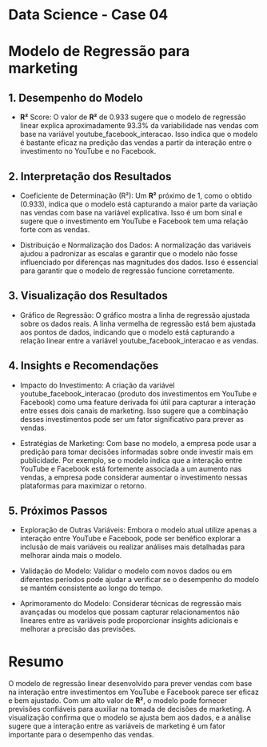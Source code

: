 # Data Science - Case 04

# Modelo de Regressão para marketing
## 1. Desempenho do Modelo 
- **R²** Score: O valor de **R²** de 0.933 sugere que o modelo de regressão linear explica aproximadamente 93.3% da variabilidade nas vendas com base na variável youtube_facebook_interacao. Isso indica que o modelo é bastante eficaz na predição das vendas a partir da interação entre o investimento no YouTube e no Facebook.
  
## 2. Interpretação dos Resultados
- Coeficiente de Determinação (R²): Um **R²** próximo de 1, como o obtido (0.933), indica que o modelo está capturando a maior parte da variação nas vendas com base na variável explicativa. Isso é um bom sinal e sugere que o investimento em YouTube e Facebook tem uma relação forte com as vendas.

- Distribuição e Normalização dos Dados: A normalização das variáveis ajudou a padronizar as escalas e garantir que o modelo não fosse influenciado por diferenças nas magnitudes dos dados. Isso é essencial para garantir que o modelo de regressão funcione corretamente.

## 3. Visualização dos Resultados
- Gráfico de Regressão: O gráfico mostra a linha de regressão ajustada sobre os dados reais. A linha vermelha de regressão está bem ajustada aos pontos de dados, indicando que o modelo está capturando a relação linear entre a variável youtube_facebook_interacao e as vendas.
  
## 4. Insights e Recomendações
- Impacto do Investimento: A criação da variável youtube_facebook_interacao (produto dos investimentos em YouTube e Facebook) como uma feature derivada foi útil para capturar a interação entre esses dois canais de marketing. Isso sugere que a combinação desses investimentos pode ser um fator significativo para prever as vendas.

- Estratégias de Marketing: Com base no modelo, a empresa pode usar a predição para tomar decisões informadas sobre onde investir mais em publicidade. Por exemplo, se o modelo indica que a interação entre YouTube e Facebook está fortemente associada a um aumento nas vendas, a empresa pode considerar aumentar o investimento nessas plataformas para maximizar o retorno.

## 5. Próximos Passos
- Exploração de Outras Variáveis: Embora o modelo atual utilize apenas a interação entre YouTube e Facebook, pode ser benéfico explorar a inclusão de mais variáveis ou realizar análises mais detalhadas para melhorar ainda mais o modelo.

- Validação do Modelo: Validar o modelo com novos dados ou em diferentes períodos pode ajudar a verificar se o desempenho do modelo se mantém consistente ao longo do tempo.

- Aprimoramento do Modelo: Considerar técnicas de regressão mais avançadas ou modelos que possam capturar relacionamentos não lineares entre as variáveis pode proporcionar insights adicionais e melhorar a precisão das previsões.

# Resumo
O modelo de regressão linear desenvolvido para prever vendas com base na interação entre investimentos em YouTube e Facebook parece ser eficaz e bem ajustado. Com um alto valor de **R²**, o modelo pode fornecer previsões confiáveis para auxiliar na tomada de decisões de marketing. A visualização confirma que o modelo se ajusta bem aos dados, e a análise sugere que a interação entre as variáveis de marketing é um fator importante para o desempenho das vendas.
